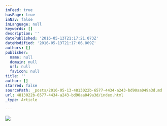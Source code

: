 ```yaml
---
inFeed: true
hasPage: true
inNav: false
inLanguage: null
keywords: []
description: ''
datePublished: '2016-05-13T21:17:21.073Z'
dateModified: '2016-05-13T21:17:06.809Z'
authors: []
publisher:
  name: null
  domain: null
  url: null
  favicon: null
title: ''
author: []
starred: false
sourcePath: _posts/2016-05-13-4813022b-6577-4434-a243-bd90aa049a3d.md
url: 4813022b-6577-4434-a243-bd90aa049a3d/index.html
_type: Article

---
```

![](https://the-grid-user-content.s3-us-west-2.amazonaws.com/87d2ce6f-a66f-47ed-bc03-13887990d7f5.jpg)